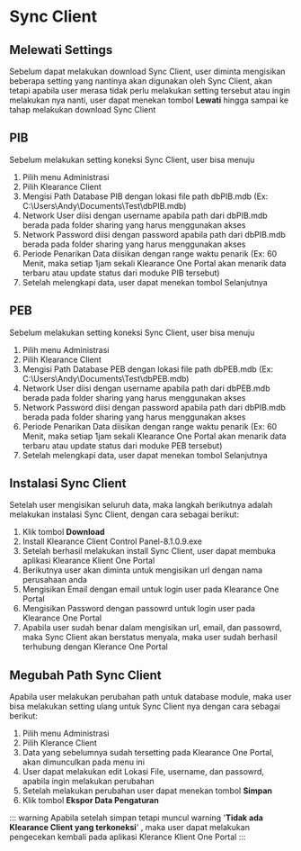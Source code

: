 # Sync Client

## Melewati Settings
Sebelum dapat melakukan download Sync Client, user diminta mengisikan beberapa setting yang nantinya akan digunakan oleh Sync Client, akan tetapi apabila user merasa tidak perlu melakukan setting tersebut atau ingin melakukan nya nanti, user dapat menekan tombol **Lewati** hingga sampai ke tahap melakukan download Sync Client

## PIB
Sebelum melakukan setting koneksi Sync Client, user bisa menuju
1. Pilih menu Administrasi
2. Pilih Klearance Client
3. Mengisi Path Database PIB dengan lokasi file path dbPIB.mdb (Ex: C:\Users\Andy\Documents\Test\dbPIB.mdb)
4. Network User diisi dengan username apabila path dari dbPIB.mdb berada pada folder sharing yang harus menggunakan akses
5. Network Password  diisi dengan password apabila path dari dbPIB.mdb berada pada folder sharing yang harus menggunakan akses
6. Periode Penarikan Data diisikan dengan range waktu penarik (Ex: 60 Menit, maka setiap 1jam sekali Klearance One Portal akan menarik data terbaru atau update status dari moduke PIB tersebut)
7. Setelah melengkapi data, user dapat menekan tombol Selanjutnya

## PEB
Sebelum melakukan setting koneksi Sync Client, user bisa menuju
1. Pilih menu Administrasi
2. Pilih Klearance Client
3. Mengisi Path Database PEB dengan lokasi file path dbPEB.mdb (Ex: C:\Users\Andy\Documents\Test\dbPEB.mdb)
4. Network User diisi dengan username apabila path dari dbPEB.mdb berada pada folder sharing yang harus menggunakan akses
5. Network Password  diisi dengan password apabila path dari dbPIB.mdb berada pada folder sharing yang harus menggunakan akses
6. Periode Penarikan Data diisikan dengan range waktu penarik (Ex: 60 Menit, maka setiap 1jam sekali Klearance One Portal akan menarik data terbaru atau update status dari moduke PEB tersebut)
7. Setelah melengkapi data, user dapat menekan tombol Selanjutnya

## Instalasi Sync Client
Setelah user mengisikan seluruh data, maka langkah berikutnya adalah melakukan instalasi Sync Client, dengan cara sebagai berikut:
1. Klik tombol **Download**
2. Install Klearance Client Control Panel-8.1.0.9.exe
3. Setelah berhasil melakukan install Sync Client, user dapat membuka aplikasi Klearance Klient One Portal
4. Berikutnya user akan diminta untuk mengisikan url dengan nama perusahaan anda
5. Mengisikan Email dengan email untuk login user pada Klearance One Portal
6. Mengisikan Password dengan passowrd untuk login user pada Klearance One Portal
7. Apabila user sudah benar dalam mengisikan url, email, dan passowrd, maka Sync Client akan berstatus menyala, maka user sudah berhasil terhubung dengan Klerance One Portal

## Megubah Path Sync Client
Apabila user melakukan perubahan path untuk database module, maka user bisa melakukan setting ulang untuk Sync Client nya dengan cara sebagai berikut:
1. Pilih menu Administrasi
2. Pilih Klerance Client
3. Data yang sebelumnya sudah tersetting pada Klearance One Portal, akan dimunculkan pada menu ini
4. User dapat melakukan edit Lokasi File, username, dan passowrd, apabila ingin melakukan perubahan
5. Setelah melakukan perubahan user dapat menekan tombol **Simpan**
6. Klik tombol **Ekspor Data Pengaturan**

::: warning
Apabila setelah simpan tetapi muncul warning '**Tidak ada Klearance Client yang terkoneksi**' , maka user dapat melakukan pengecekan kembali pada aplikasi Klerance Klient One Portal
:::